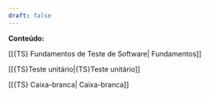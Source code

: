```yaml
---
draft: false
---
```


**Conteúdo:**

[[{TS} Fundamentos de Teste de Software| Fundamentos]]

[[{TS}Teste unitário|{TS}Teste unitário]]

[[{TS} Caixa-branca| Caixa-branca]]
